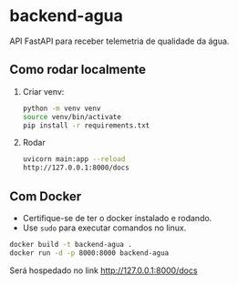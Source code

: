 # backend-agua

API FastAPI para receber telemetria de qualidade da água.

## Como rodar localmente
1. Criar venv:
   ```bash
   python -m venv venv
   source venv/bin/activate
   pip install -r requirements.txt

2. Rodar
   ```bash
   uvicorn main:app --reload
   http://127.0.0.1:8000/docs

## Com Docker
- Certifique-se de ter o docker instalado e rodando.
- Use `sudo` para executar comandos no linux.

```bash
docker build -t backend-agua .
docker run -d -p 8000:8000 backend-agua
```

Será hospedado no link
http://127.0.0.1:8000/docs
